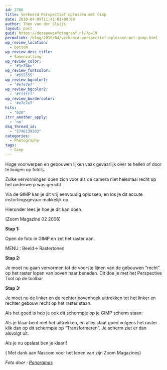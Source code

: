 ```yaml
---
id: 2706
title: Verkeerd Perspectief oplossen met Gimp
date: 2010-04-09T11:42:01+00:00
author: Theo van der Sluijs
layout: post
guid: https://dezeeuwsefotograaf.nl/?p=19
permalink: /blog/2010/04/verkeerd-perspectief-oplossen-met-gimp.html
wp_review_location:
  - bottom
wp_review_desc_title:
  - Samenvatting
wp_review_color:
  - '#1e73be'
wp_review_fontcolor:
  - '#555555'
wp_review_bgcolor1:
  - '#e7e7e7'
wp_review_bgcolor2:
  - '#ffffff'
wp_review_bordercolor:
  - '#e7e7e7'
hits:
  - "620"
itrr_another_apply:
  - 'no'
dsq_thread_id:
  - "5746139302"
categories:
  - Photography
tags:
  - Gimp
---
```

Hoge voorwerpen en gebouwen lijken vaak gevaarlijk over te hellen of door te buigen op foto’s.

Zulke vervormingen doen zich voor als de camera niet helemaal recht op het onderwerp was gericht.

Via de GIMP kan je dit vrij eenvoudig oplossen, en los je dit accute instortingsgevaar makkelijk op.

Hieronder lees je hoe je dit kan doen.<!--more-->

(Zoom Magazine 02 2006)
  
**Stap 1:**

Open de foto in GIMP en zet het raster aan.

MENU : Beeld-> Rastertonen

**Stap 2:**

Je moet nu gaan vervormen tot de voorste lijnen van de gebouwen “recht” op het raster lopen van boven naar beneden. Dit doe je met het Perspective Tool op de toolbar

**Stap 3:**

Je moet nu de linker en de rechter bovenhoek uittrekken tot het linker en rechter gebouw recht op het raster staan.

Als het goed is heb je ook dit schermpje op je GIMP scherm staan:

Als je klaar bent met het uittrekken, en alles staat goed volgens het raster klik dan op dit schermpje op “Transformeren”. Je scherm ziet er dan alsvolgt uit.

Als je nu opslaat ben je klaar!!

( Met dank aan Nascom voor het lenen van zijn Zoom Magazines)

_Foto door : <a href="https://dezeeuwsefotograaf.nl/wp-content/uploads/2010/04/ranopamas" target="_blank">Panoramas</a>_